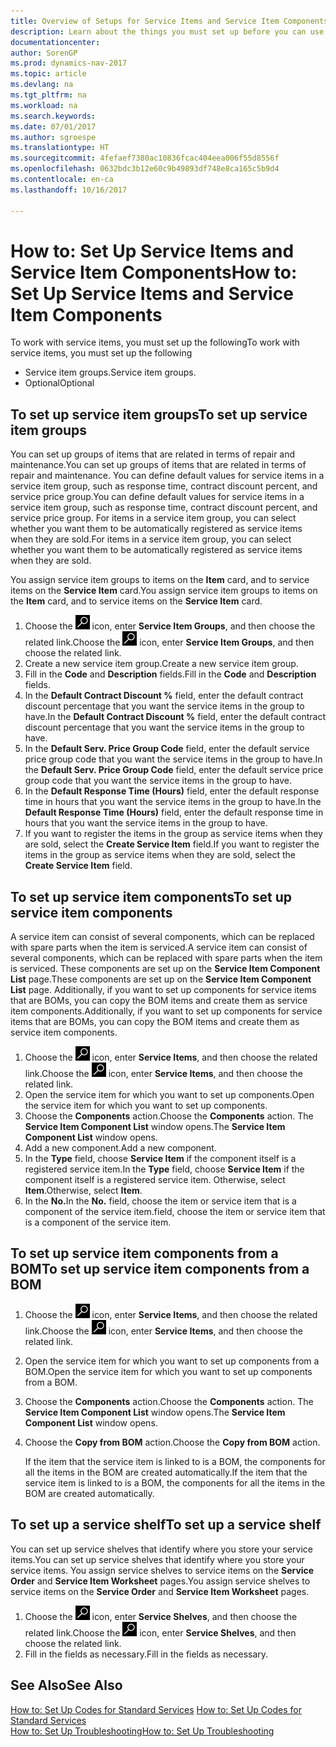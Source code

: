 ```yaml
---
title: Overview of Setups for Service Items and Service Item Components
description: Learn about the things you must set up before you can use service items, including default values such as response time, contract discount percent, and service price group.
documentationcenter: 
author: SorenGP
ms.prod: dynamics-nav-2017
ms.topic: article
ms.devlang: na
ms.tgt_pltfrm: na
ms.workload: na
ms.search.keywords: 
ms.date: 07/01/2017
ms.author: sgroespe
ms.translationtype: HT
ms.sourcegitcommit: 4fefaef7380ac10836fcac404eea006f55d8556f
ms.openlocfilehash: 0632bdc3b12e60c9b49893df748e8ca165c5b9d4
ms.contentlocale: en-ca
ms.lasthandoff: 10/16/2017

---
```

# <a name="how-to-set-up-service-items-and-service-item-components"></a><span data-ttu-id="9e75a-103">How to: Set Up Service Items and Service Item Components</span><span class="sxs-lookup"><span data-stu-id="9e75a-103">How to: Set Up Service Items and Service Item Components</span></span>
<span data-ttu-id="9e75a-104">To work with service items, you must set up the following</span><span class="sxs-lookup"><span data-stu-id="9e75a-104">To work with service items, you must set up the following</span></span>

* <span data-ttu-id="9e75a-105">Service item groups.</span><span class="sxs-lookup"><span data-stu-id="9e75a-105">Service item groups.</span></span> 
* <span data-ttu-id="9e75a-106">Optional</span><span class="sxs-lookup"><span data-stu-id="9e75a-106">Optional</span></span>

## <a name="to-set-up-service-item-groups"></a><span data-ttu-id="9e75a-107">To set up service item groups</span><span class="sxs-lookup"><span data-stu-id="9e75a-107">To set up service item groups</span></span>
<span data-ttu-id="9e75a-108">You can set up groups of items that are related in terms of repair and maintenance.</span><span class="sxs-lookup"><span data-stu-id="9e75a-108">You can set up groups of items that are related in terms of repair and maintenance.</span></span> <span data-ttu-id="9e75a-109">You can define default values for service items in a service item group, such as response time, contract discount percent, and service price group.</span><span class="sxs-lookup"><span data-stu-id="9e75a-109">You can define default values for service items in a service item group, such as response time, contract discount percent, and service price group.</span></span> <span data-ttu-id="9e75a-110">For items in a service item group, you can select whether you want them to be automatically registered as service items when they are sold.</span><span class="sxs-lookup"><span data-stu-id="9e75a-110">For items in a service item group, you can select whether you want them to be automatically registered as service items when they are sold.</span></span>  
  
<span data-ttu-id="9e75a-111">You assign service item groups to items on the **Item** card, and to service items on the **Service Item** card.</span><span class="sxs-lookup"><span data-stu-id="9e75a-111">You assign service item groups to items on the **Item** card, and to service items on the **Service Item** card.</span></span>  
  
1. <span data-ttu-id="9e75a-112">Choose the ![Search for Page or Report](media/ui-search/search_small.png "Search for Page or Report icon") icon, enter **Service Item Groups**, and then choose the related link.</span><span class="sxs-lookup"><span data-stu-id="9e75a-112">Choose the ![Search for Page or Report](media/ui-search/search_small.png "Search for Page or Report icon") icon, enter **Service Item Groups**, and then choose the related link.</span></span>  
2. <span data-ttu-id="9e75a-113">Create a new service item group.</span><span class="sxs-lookup"><span data-stu-id="9e75a-113">Create a new service item group.</span></span>  
3. <span data-ttu-id="9e75a-114">Fill in the **Code** and **Description** fields.</span><span class="sxs-lookup"><span data-stu-id="9e75a-114">Fill in the **Code** and **Description** fields.</span></span>  
4. <span data-ttu-id="9e75a-115">In the **Default Contract Discount %** field, enter the default contract discount percentage that you want the service items in the group to have.</span><span class="sxs-lookup"><span data-stu-id="9e75a-115">In the **Default Contract Discount %** field, enter the default contract discount percentage that you want the service items in the group to have.</span></span>  
5. <span data-ttu-id="9e75a-116">In the **Default Serv. Price Group Code** field, enter the default service price group code that you want the service items in the group to have.</span><span class="sxs-lookup"><span data-stu-id="9e75a-116">In the **Default Serv. Price Group Code** field, enter the default service price group code that you want the service items in the group to have.</span></span>  
6. <span data-ttu-id="9e75a-117">In the **Default Response Time (Hours)** field, enter the default response time in hours that you want the service items in the group to have.</span><span class="sxs-lookup"><span data-stu-id="9e75a-117">In the **Default Response Time (Hours)** field, enter the default response time in hours that you want the service items in the group to have.</span></span>  
7. <span data-ttu-id="9e75a-118">If you want to register the items in the group as service items when they are sold, select the **Create Service Item** field.</span><span class="sxs-lookup"><span data-stu-id="9e75a-118">If you want to register the items in the group as service items when they are sold, select the **Create Service Item** field.</span></span>  

## <a name="to-set-up-service-item-components"></a><span data-ttu-id="9e75a-119">To set up service item components</span><span class="sxs-lookup"><span data-stu-id="9e75a-119">To set up service item components</span></span>
<span data-ttu-id="9e75a-120">A service item can consist of several components, which can be replaced with spare parts when the item is serviced.</span><span class="sxs-lookup"><span data-stu-id="9e75a-120">A service item can consist of several components, which can be replaced with spare parts when the item is serviced.</span></span> <span data-ttu-id="9e75a-121">These components are set up on the **Service Item Component List** page.</span><span class="sxs-lookup"><span data-stu-id="9e75a-121">These components are set up on the **Service Item Component List** page.</span></span> <span data-ttu-id="9e75a-122">Additionally, if you want to set up components for service items that are BOMs, you can copy the BOM items and create them as service item components.</span><span class="sxs-lookup"><span data-stu-id="9e75a-122">Additionally, if you want to set up components for service items that are BOMs, you can copy the BOM items and create them as service item components.</span></span> 
  
1. <span data-ttu-id="9e75a-123">Choose the ![Search for Page or Report](media/ui-search/search_small.png "Search for Page or Report icon") icon, enter **Service Items**, and then choose the related link.</span><span class="sxs-lookup"><span data-stu-id="9e75a-123">Choose the ![Search for Page or Report](media/ui-search/search_small.png "Search for Page or Report icon") icon, enter **Service Items**, and then choose the related link.</span></span> 
2. <span data-ttu-id="9e75a-124">Open the service item for which you want to set up components.</span><span class="sxs-lookup"><span data-stu-id="9e75a-124">Open the service item for which you want to set up components.</span></span>  
3. <span data-ttu-id="9e75a-125">Choose the **Components** action.</span><span class="sxs-lookup"><span data-stu-id="9e75a-125">Choose the **Components** action.</span></span> <span data-ttu-id="9e75a-126">The **Service Item Component List** window opens.</span><span class="sxs-lookup"><span data-stu-id="9e75a-126">The **Service Item Component List** window opens.</span></span>  
4. <span data-ttu-id="9e75a-127">Add a new component.</span><span class="sxs-lookup"><span data-stu-id="9e75a-127">Add a new component.</span></span>  
5. <span data-ttu-id="9e75a-128">In the **Type** field, choose **Service Item** if the component itself is a registered service item.</span><span class="sxs-lookup"><span data-stu-id="9e75a-128">In the **Type** field, choose **Service Item** if the component itself is a registered service item.</span></span> <span data-ttu-id="9e75a-129">Otherwise, select **Item**.</span><span class="sxs-lookup"><span data-stu-id="9e75a-129">Otherwise, select **Item**.</span></span>  
6. <span data-ttu-id="9e75a-130">In the **No.**</span><span class="sxs-lookup"><span data-stu-id="9e75a-130">In the **No.**</span></span> <span data-ttu-id="9e75a-131">field, choose the item or service item that is a component of the service item.</span><span class="sxs-lookup"><span data-stu-id="9e75a-131">field, choose the item or service item that is a component of the service item.</span></span>  

## <a name="to-set-up-service-item-components-from-a-bom"></a><span data-ttu-id="9e75a-132">To set up service item components from a BOM</span><span class="sxs-lookup"><span data-stu-id="9e75a-132">To set up service item components from a BOM</span></span>
1.  <span data-ttu-id="9e75a-133">Choose the ![Search for Page or Report](media/ui-search/search_small.png "Search for Page or Report icon") icon, enter **Service Items**, and then choose the related link.</span><span class="sxs-lookup"><span data-stu-id="9e75a-133">Choose the ![Search for Page or Report](media/ui-search/search_small.png "Search for Page or Report icon") icon, enter **Service Items**, and then choose the related link.</span></span>  
2. <span data-ttu-id="9e75a-134">Open the service item for which you want to set up components from a BOM.</span><span class="sxs-lookup"><span data-stu-id="9e75a-134">Open the service item for which you want to set up components from a BOM.</span></span>  
3. <span data-ttu-id="9e75a-135">Choose the **Components** action.</span><span class="sxs-lookup"><span data-stu-id="9e75a-135">Choose the **Components** action.</span></span> <span data-ttu-id="9e75a-136">The **Service Item Component List** window opens.</span><span class="sxs-lookup"><span data-stu-id="9e75a-136">The **Service Item Component List** window opens.</span></span>  
4. <span data-ttu-id="9e75a-137">Choose the **Copy from BOM** action.</span><span class="sxs-lookup"><span data-stu-id="9e75a-137">Choose the **Copy from BOM** action.</span></span>  
  
    <span data-ttu-id="9e75a-138">If the item that the service item is linked to is a BOM, the components for all the items in the BOM are created automatically.</span><span class="sxs-lookup"><span data-stu-id="9e75a-138">If the item that the service item is linked to is a BOM, the components for all the items in the BOM are created automatically.</span></span>  

## <a name="to-set-up-a-service-shelf"></a><span data-ttu-id="9e75a-139">To set up a service shelf</span><span class="sxs-lookup"><span data-stu-id="9e75a-139">To set up a service shelf</span></span>
<span data-ttu-id="9e75a-140">You can set up service shelves that identify where you store your service items.</span><span class="sxs-lookup"><span data-stu-id="9e75a-140">You can set up service shelves that identify where you store your service items.</span></span> <span data-ttu-id="9e75a-141">You assign service shelves to service items on the **Service Order** and **Service Item Worksheet** pages.</span><span class="sxs-lookup"><span data-stu-id="9e75a-141">You assign service shelves to service items on the **Service Order** and **Service Item Worksheet** pages.</span></span>  
  
1. <span data-ttu-id="9e75a-142">Choose the ![Search for Page or Report](media/ui-search/search_small.png "Search for Page or Report icon") icon, enter **Service Shelves**, and then choose the related link.</span><span class="sxs-lookup"><span data-stu-id="9e75a-142">Choose the ![Search for Page or Report](media/ui-search/search_small.png "Search for Page or Report icon") icon, enter **Service Shelves**, and then choose the related link.</span></span>
2. <span data-ttu-id="9e75a-143">Fill in the fields as necessary.</span><span class="sxs-lookup"><span data-stu-id="9e75a-143">Fill in the fields as necessary.</span></span>

## <a name="see-also"></a><span data-ttu-id="9e75a-144">See Also</span><span class="sxs-lookup"><span data-stu-id="9e75a-144">See Also</span></span>
<span data-ttu-id="9e75a-145">[How to: Set Up Codes for Standard Services](service-how-setup-service-coding.md) </span><span class="sxs-lookup"><span data-stu-id="9e75a-145">[How to: Set Up Codes for Standard Services](service-how-setup-service-coding.md) </span></span>  
[<span data-ttu-id="9e75a-146">How to: Set Up Troubleshooting</span><span class="sxs-lookup"><span data-stu-id="9e75a-146">How to: Set Up Troubleshooting</span></span>](service-how-setup-troubleshooting.md)
